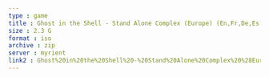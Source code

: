 ```yaml
---
type : game
title : Ghost in the Shell - Stand Alone Complex (Europe) (En,Fr,De,Es,It)
size : 2.3 G
format : iso
archive : zip
server : myrient
link2 : Ghost%20in%20the%20Shell%20-%20Stand%20Alone%20Complex%20%28Europe%29%20%28En%2CFr%2CDe%2CEs%2CIt%29
---
```

